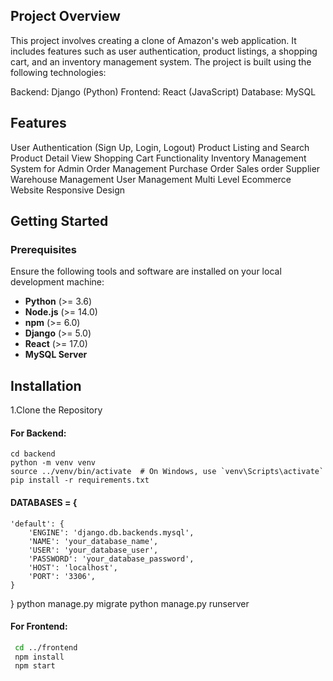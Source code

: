 ## Project Overview
This project involves creating a clone of Amazon's web application. It includes features such as user authentication, product listings, a shopping cart, and an inventory management system. The project is built using the following technologies:

Backend: Django (Python)
Frontend: React (JavaScript)
Database: MySQL

## Features
User Authentication (Sign Up, Login, Logout)
Product Listing and Search
Product Detail View
Shopping Cart Functionality
Inventory Management System for Admin
Order Management
Purchase Order
Sales order
Supplier
Warehouse Management
User Management
Multi Level Ecommerce Website
Responsive Design
## Getting Started
### Prerequisites
Ensure the following tools and software are installed on your local development machine:

- **Python** (>= 3.6)  
- **Node.js** (>= 14.0)  
- **npm** (>= 6.0)  
- **Django** (>= 5.0)  
- **React** (>= 17.0)  
- **MySQL Server**

## Installation
1.Clone the Repository

  #### For Backend:

    cd backend
    python -m venv venv
    source ../venv/bin/activate  # On Windows, use `venv\Scripts\activate`
    pip install -r requirements.txt

#### DATABASES = {
    'default': {
        'ENGINE': 'django.db.backends.mysql',
        'NAME': 'your_database_name',
        'USER': 'your_database_user',
        'PASSWORD': 'your_database_password',
        'HOST': 'localhost',
        'PORT': '3306',
    }
}
python manage.py migrate
python manage.py runserver


#### For Frontend:
```bash
 cd ../frontend
 npm install
 npm start
